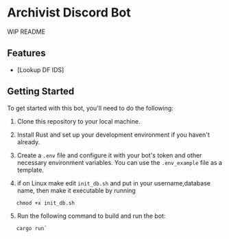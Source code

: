 
# Archivist Discord Bot

WIP README

## Features

- [Lookup DF IDS]

## Getting Started

To get started with this bot, you'll need to do the following:

1. Clone this repository to your local machine.

2. Install Rust and set up your development environment if you haven't already.

3. Create a `.env` file and configure it with your bot's token and other necessary environment variables. You can use the `.env_example` file as a template.

4. if on Linux make edit `init_db.sh`  and put in your username,database name, then make it executable by running 
```shell
   chmod +x init_db.sh
```

5. Run the following command to build and run the bot:

```shell
   cargo run`
```
